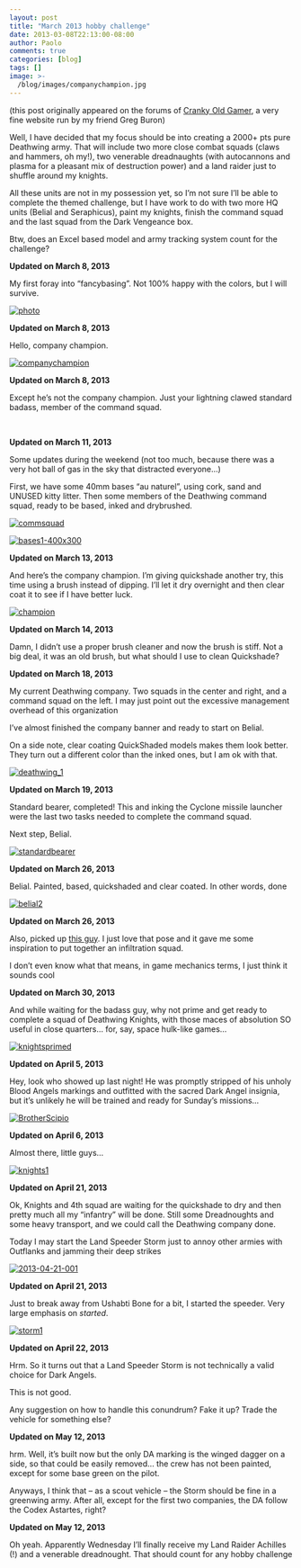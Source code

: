 ```yaml
---
layout: post
title: "March 2013 hobby challenge"
date: 2013-03-08T22:13:00-08:00
author: Paolo
comments: true
categories: [blog]
tags: []
image: >-
  /blog/images/companychampion.jpg
---
```

<div class="info">(this post originally appeared on the forums of <a href="http://crankyoldgamer.net/CrankyBlog/">Cranky Old Gamer</a>, a very fine website run by my friend Greg Buron)</div>

Well, I have decided that my focus should be into creating a 2000+ pts pure Deathwing army. That will include two more close combat squads (claws and hammers, oh my!), two venerable dreadnaughts (with autocannons and plasma for a pleasant mix of destruction power) and a land raider just to shuffle around my knights.

All these units are not in my possession yet, so I’m not sure I’ll be able to complete the themed challenge, but I have work to do with two more HQ units (Belial and Seraphicus), paint my knights, finish the command squad and the last squad from the Dark Vengeance box.

Btw, does an Excel based model and army tracking system count for the challenge?

**Updated on March 8, 2013**

My first foray into “fancybasing”. Not 100% happy with the colors, but I will survive.

<a href="/blog/images/photo.jpg">![photo](/blog/images/photo.jpg)</a>

**Updated on March 8, 2013**

Hello, company champion.

<a href="/blog/images/companychampion.jpg">![companychampion](/blog/images/companychampion.jpg)</a>

**Updated on March 8, 2013**

Except he’s not the company champion. Just your lightning clawed standard badass, member of the command squad.

&nbsp;

**Updated on March 11, 2013**

Some updates during the weekend (not too much, because there was a very hot ball of gas in the sky that distracted everyone…)

First, we have some 40mm bases “au naturel”, using cork, sand and UNUSED kitty litter. Then some members of the Deathwing command squad, ready to be based, inked and drybrushed.

<a href="/blog/images/commsquad.jpg">![commsquad](/blog/images/commsquad.jpg)</a>

<a href="/blog/images/bases1-400x300.jpg">![bases1-400x300](/blog/images/bases1-400x300.jpg)</a>

**Updated on March 13, 2013**

And here’s the company champion. I’m giving quickshade another try, this time using a brush instead of dipping. I’ll let it dry overnight and then clear coat it to see if I have better luck.

<a href="/blog/images/champion.jpg">![champion](/blog/images/champion.jpg)</a>

**Updated on March 14, 2013**

Damn, I didn’t use a proper brush cleaner and now the brush is stiff. Not a big deal, it was an old brush, but what should I use to clean Quickshade?

**Updated on March 18, 2013**

My current Deathwing company. Two squads in the center and right, and a command squad on the left. I may just point out the excessive management overhead of this organization

I’ve almost finished the company banner and ready to start on Belial.

On a side note, clear coating QuickShaded models makes them look better. They turn out a different color than the inked ones, but I am ok with that.

<a href="/blog/images/deathwing_1.jpg">![deathwing_1](/blog/images/deathwing_1.jpg)</a>

**Updated on March 19, 2013**

Standard bearer, completed! This and inking the Cyclone missile launcher were the last two tasks needed to complete the command squad.

Next step, Belial.

<a href="/blog/images/standardbearer.jpg">![standardbearer](/blog/images/standardbearer.jpg)</a>

**Updated on March 26, 2013**

Belial. Painted, based, quickshaded and clear coated. In other words, done

<a href="/blog/images/belial2.jpg">![belial2](/blog/images/belial2.jpg)</a>

**Updated on March 26, 2013**

Also, picked up [this guy](http://www.ebay.co.uk/itm/Space-Hulk-Terminator-Scipio-/280982078973?ssPageName=ADME:L:OU:US:3160). I just love that pose and it gave me some inspiration to put together an infiltration squad.

I don’t even know what that means, in game mechanics terms, I just think it sounds cool

**Updated on March 30, 2013**

And while waiting for the badass guy, why not prime and get ready to complete a squad of Deathwing Knights, with those maces of absolution SO useful in close quarters… for, say, space hulk-like games…

<a href="/blog/images/knightsprimed.jpg">![knightsprimed](/blog/images/knightsprimed.jpg)</a>

**Updated on April 5, 2013**

Hey, look who showed up last night! He was promptly stripped of his unholy Blood Angels markings and outfitted with the sacred Dark Angel insignia, but it’s unlikely he will be trained and ready for Sunday’s missions…

<a href="/blog/images/BrotherScipio.jpeg">![BrotherScipio](/blog/images/BrotherScipio.jpeg)</a>

**Updated on April 6, 2013**

Almost there, little guys…

<a href="/blog/images/knights1.jpg">![knights1](/blog/images/knights1.jpg)</a>

**Updated on April 21, 2013**

Ok, Knights and 4th squad are waiting for the quickshade to dry and then pretty much all my “infantry” will be done. Still some Dreadnoughts and some heavy transport, and we could call the Deathwing company done.

Today I may start the Land Speeder Storm just to annoy other armies with Outflanks and jamming their deep strikes

<a href="/blog/images/2013-04-21-001.jpg">![2013-04-21-001](/blog/images/2013-04-21-001.jpg)</a>

**Updated on April 21, 2013**

Just to break away from Ushabti Bone for a bit, I started the speeder. Very large emphasis on *started*.

<a href="/blog/images/storm1.jpg">![storm1](/blog/images/storm1.jpg)</a>

**Updated on April 22, 2013**

Hrm. So it turns out that a Land Speeder Storm is not technically a valid choice for Dark Angels.

This is not good.

Any suggestion on how to handle this conundrum? Fake it up? Trade the vehicle for something else?

**Updated on May 12, 2013**

hrm. Well, it’s built now but the only DA marking is the winged dagger on a side, so that could be easily removed… the crew has not been painted, except for some base green on the pilot.

Anyways, I think that – as a scout vehicle – the Storm should be fine in a greenwing army. After all, except for the first two companies, the DA follow the Codex Astartes, right?

**Updated on May 12, 2013**

Oh yeah. Apparently Wednesday I’ll finally receive my Land Raider Achilles (!) and a venerable dreadnought. That should count for any hobby challenge
